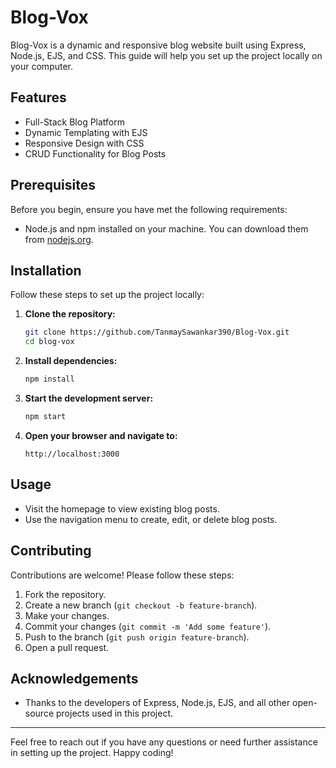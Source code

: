 # Blog-Vox

Blog-Vox is a dynamic and responsive blog website built using Express, Node.js, EJS, and CSS. This guide will help you set up the project locally on your computer.

## Features

- Full-Stack Blog Platform
- Dynamic Templating with EJS
- Responsive Design with CSS
- CRUD Functionality for Blog Posts

## Prerequisites

Before you begin, ensure you have met the following requirements:

- Node.js and npm installed on your machine. You can download them from [nodejs.org](https://nodejs.org/).

## Installation

Follow these steps to set up the project locally:

1. **Clone the repository:**

    ```bash
    git clone https://github.com/TanmaySawankar390/Blog-Vox.git
    cd blog-vox
    ```

2. **Install dependencies:**

    ```bash
    npm install
    ```

3. **Start the development server:**

    ```bash
    npm start
    ```

4. **Open your browser and navigate to:**

    ```
    http://localhost:3000
    ```

## Usage

- Visit the homepage to view existing blog posts.
- Use the navigation menu to create, edit, or delete blog posts.

## Contributing

Contributions are welcome! Please follow these steps:

1. Fork the repository.
2. Create a new branch (`git checkout -b feature-branch`).
3. Make your changes.
4. Commit your changes (`git commit -m 'Add some feature'`).
5. Push to the branch (`git push origin feature-branch`).
6. Open a pull request.

## Acknowledgements

- Thanks to the developers of Express, Node.js, EJS, and all other open-source projects used in this project.

---

Feel free to reach out if you have any questions or need further assistance in setting up the project. Happy coding!
